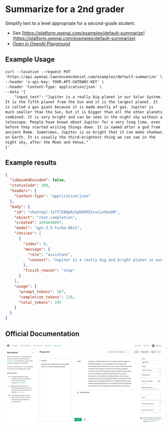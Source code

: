 # Summarize for a 2nd grader

Simplify text to a level appropriate for a second-grade student.

- See [https://platform.openai.com/examples/default-summarize](https://platform.openai.com/examples/default-summarize)
- [Open in OpenAI Playground](https://platform.openai.com/playground/p/default-summarize)

## Example Usage

```console
curl --location --request PUT 'https://api.openai.lawrencemcdaniel.com/examples/default-summarize' \
--header 'x-api-key: YOUR-API-GATEWAY-KEY' \
--header 'Content-Type: application/json' \
--data '{
    "input_text": "Jupiter is a really big planet in our Solar System. It is the fifth planet from the Sun and it is the largest planet. It is called a gas giant because it is made mostly of gas. Jupiter is much smaller than the Sun, but it is bigger than all the other planets combined. It is very bright and can be seen in the night sky without a telescope. People have known about Jupiter for a very long time, even before they started writing things down. It is named after a god from ancient Rome. Sometimes, Jupiter is so bright that it can make shadows on Earth. It is usually the third-brightest thing we can see in the night sky, after the Moon and Venus."
}'
```

## Example results

```json
{
  "isBase64Encoded": false,
  "statusCode": 200,
  "headers": {
    "Content-Type": "application/json"
  },
  "body": {
    "id": "chatcmpl-7yTflEBQpKxSpKN5MZtnvCLoSkoDM",
    "object": "chat.completion",
    "created": 1694648097,
    "model": "gpt-3.5-turbo-0613",
    "choices": [
      {
        "index": 0,
        "message": {
          "role": "assistant",
          "content": "Jupiter is a really big and bright planet in our Solar System. It is the fifth planet from the Sun and it is the largest planet. It is called a gas giant because it is made mostly of gas. Even though it is smaller than the Sun, it is bigger than all the other planets put together. People have known about Jupiter for a very long time, even before they started writing things down. It is named after a god from ancient Rome. Jupiter is so bright that it can sometimes make shadows on Earth. It is usually the third-brightest thing we can see in the night sky, after the Moon and Venus."
        },
        "finish_reason": "stop"
      }
    ],
    "usage": {
      "prompt_tokens": 167,
      "completion_tokens": 128,
      "total_tokens": 295
    }
  }
}
```

## Official Documentation

![OpenAI Playground](https://raw.githubusercontent.com/FullStackWithLawrence/aws-openai/main/doc/examples/example-02-summarize.png "OpenAI Playground")

